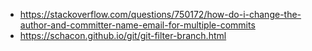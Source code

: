 - https://stackoverflow.com/questions/750172/how-do-i-change-the-author-and-committer-name-email-for-multiple-commits
- https://schacon.github.io/git/git-filter-branch.html

